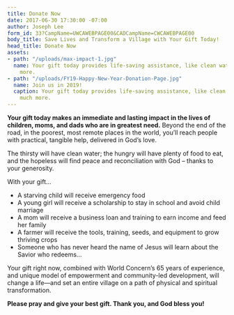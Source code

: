 ```yaml
---
title: Donate Now
date: 2017-06-30 17:30:00 -07:00
author: Joseph Lee
form_id: 33?CampName=UWCAWEBPAGE00&CADCampName=CWCAWEBPAGE00
body_title: Save Lives and Transform a Village with Your Gift Today!
head_title: Donate Now
assets:
- path: "/uploads/max-impact-1.jpg"
  name: Your gift today provides life-saving assistance, like clean water and so much
    more.
- path: "/uploads/FY19-Happy-New-Year-Donation-Page.jpg"
  name: Join us in 2019!
  caption: Your gift today provides life-saving assistance, like clean water and so
    much more.
---
```


**Your gift today makes an immediate and lasting impact in the lives of children, moms, and dads who are in greatest need.** Beyond the end of the road, in the poorest, most remote places in the world, you’ll reach people with practical, tangible help, delivered in God’s love.

The thirsty will have clean water; the hungry will have plenty of food to eat, and the hopeless will find peace and reconciliation with God – thanks to your generosity.

With your gift...

*   A starving child will receive emergency food
*   A young girl will receive a scholarship to stay in school and avoid child marriage
*   A mom will receive a business loan and training to earn income and feed her family
*   A farmer will receive the tools, training, seeds, and equipment to grow thriving crops
*   Someone who has never heard the name of Jesus will learn about the Savior who redeems…

Your gift right now, combined with World Concern’s 65 years of experience, and unique model of empowerment and community-led development, will change a life—and set an entire village on a path of physical and spiritual transformation.

**Please pray and give your best gift. Thank you, and God bless you!**
